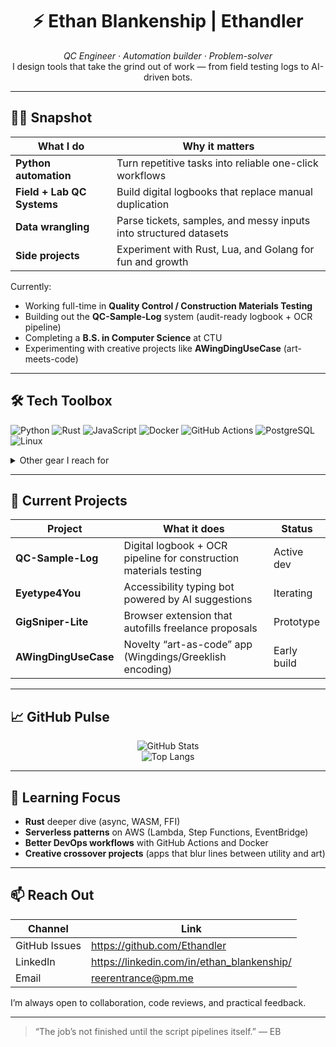 <!-- Profile README for github.com/Ethandler -->

<h1 align="center">⚡ Ethan Blankenship&nbsp;|&nbsp;Ethandler</h1>
<p align="center">
  <em>QC Engineer · Automation builder · Problem-solver</em><br/>
  I design tools that take the grind out of work — from field testing logs to AI-driven bots.
</p>

---

## 🧑‍💻 Snapshot

| What I do | Why it matters |
|-----------|----------------|
| **Python automation** | Turn repetitive tasks into reliable one-click workflows |
| **Field + Lab QC Systems** | Build digital logbooks that replace manual duplication |
| **Data wrangling** | Parse tickets, samples, and messy inputs into structured datasets |
| **Side projects** | Experiment with Rust, Lua, and Golang for fun and growth |

Currently:  
- Working full-time in **Quality Control / Construction Materials Testing**  
- Building out the **QC-Sample-Log** system (audit-ready logbook + OCR pipeline)  
- Completing a **B.S. in Computer Science** at CTU  
- Experimenting with creative projects like **AWingDingUseCase** (art-meets-code)  

---

## 🛠️ Tech Toolbox

![Python](https://img.shields.io/badge/Python-3670A0?style=for-the-badge&logo=python&logoColor=ffdd54)
![Rust](https://img.shields.io/badge/Rust-000000?style=for-the-badge&logo=rust&logoColor=white)
![JavaScript](https://img.shields.io/badge/JavaScript-F7DF1E?style=for-the-badge&logo=javascript&logoColor=black)
![Docker](https://img.shields.io/badge/Docker-2496ED?style=for-the-badge&logo=docker&logoColor=white)
![GitHub Actions](https://img.shields.io/badge/GitHub%20Actions-2088FF?style=for-the-badge&logo=github-actions&logoColor=white)
![PostgreSQL](https://img.shields.io/badge/PostgreSQL-4169E1?style=for-the-badge&logo=postgresql&logoColor=white)
![Linux](https://img.shields.io/badge/Linux-FCC624?style=for-the-badge&logo=linux&logoColor=black)

<details>
<summary>Other gear I reach for</summary>

- Pandas · NumPy · FastAPI · Flask  
- Playwright · Selenium · PyAutoGUI  
- Bash · PowerShell  
- Figma for quick UI sketches
</details>

---

## 🚧 Current Projects

| Project | What it does | Status |
|---------|--------------|--------|
| **QC-Sample-Log** | Digital logbook + OCR pipeline for construction materials testing | Active dev |
| **Eyetype4You** | Accessibility typing bot powered by AI suggestions | Iterating |
| **GigSniper-Lite** | Browser extension that autofills freelance proposals | Prototype |
| **AWingDingUseCase** | Novelty “art-as-code” app (Wingdings/Greeklish encoding) | Early build |

---

## 📈 GitHub Pulse

<p align="center">
  <img src="https://github-readme-stats.vercel.app/api?username=Ethandler&show_icons=true&theme=github_dark&count_private=true" alt="GitHub Stats" /><br/>
  <img src="https://github-readme-stats.vercel.app/api/top-langs/?username=Ethandler&layout=compact&theme=github_dark" alt="Top Langs" />
</p>

---

## 🌱 Learning Focus

- **Rust** deeper dive (async, WASM, FFI)  
- **Serverless patterns** on AWS (Lambda, Step Functions, EventBridge)  
- **Better DevOps workflows** with GitHub Actions and Docker  
- **Creative crossover projects** (apps that blur lines between utility and art)  

---

## 📫 Reach Out

| Channel | Link |
|---------|------|
| GitHub Issues | <https://github.com/Ethandler> |
| LinkedIn | <https://linkedin.com/in/ethan_blankenship/> |
| Email | <reerentrance@pm.me> |

I’m always open to collaboration, code reviews, and practical feedback.

---

> “The job’s not finished until the script pipelines itself.” — EB